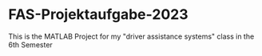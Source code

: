# FAS-Projektaufgabe-2023
This is the MATLAB Project for my "driver assistance systems"  class in the 6th Semester
